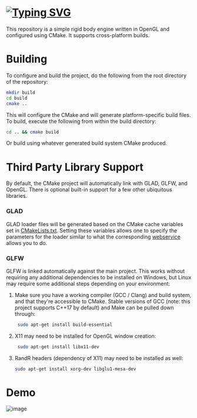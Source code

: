 # [![Typing SVG](https://readme-typing-svg.herokuapp.com?font=Fira+Code&pause=1000&random=false&width=600&lines=Rigid+Body+Engine)](https://git.io/typing-svg)
This repository is a simple rigid body engine written in OpenGL and configured using CMake. It supports cross-platform builds. 

# Building
To configure and build the project, do the following from the root directory of the repository:
```bash
mkdir build
cd build
cmake ..
```
This will configure the CMake and will generate platform-specific build files. To build, execute the following from within the build directory:
```bash
cd .. && cmake build
```
Or build using whatever generated build system CMake produced.

# Third Party Library Support
By default, the CMake project will automatically link with GLAD, GLFW, and OpenGL. There is optional built-in support for a few other ubiquitous libraries.

### GLAD
GLAD loader files will be generated based on the CMake cache variables set in [CMakeLists.txt](https://github.com/De-Par/3D_PHYSICS_ENGINE/blob/main/CMakeLists.txt). Setting these variables allows one to specify the parameters for the loader similar to what the corresponding [webservice](https://glad.dav1d.de/) allows you to do.

### GLFW
GLFW is linked automatically against the main project. This works without requiring any additional dependencies to be installed on Windows, but Linux may require some additional steps depending on your environment:
1. Make sure you have a working compiler (GCC / Clang) and build system, and that they're accessible to CMake. Stable versions of GCC (note: this project supports C++17 by default) and Make can be pulled down through:
   
   ```bash
    sudo apt-get install build-essential
    ```
2. X11 may need to be installed for OpenGL window creation:
   
   ```bash
    sudo apt-get install libx11-dev
    ```
3. RandR headers (dependency of X11) may need to be installed as well:
   
    ```bash
    sudo apt-get install xorg-dev libglu1-mesa-dev
    ```
# Demo

![image](https://github.com/De-Par/3D_PHYSICS_ENGINE/blob/main/images/demonstartion.png)
